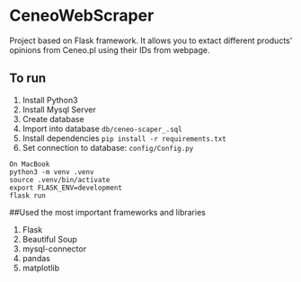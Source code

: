 # CeneoWebScraper
Project based on Flask framework. It allows you to extact different products' opinions from Ceneo.pl using their IDs from webpage.

## To run
1. Install Python3
2. Install Mysql Server
3. Create database
4. Import into database `db/ceneo-scaper_.sql`
5. Install dependencies `pip install -r requirements.txt`
6. Set connection to database: `config/Config.py`

```
On MacBook
python3 -m venv .venv
source .venv/bin/activate
export FLASK_ENV=development
flask run
```

##Used the most important frameworks and libraries
1. Flask
2. Beautiful Soup
3. mysql-connector
4. pandas
5. matplotlib